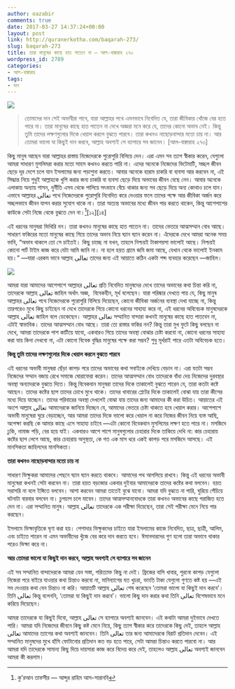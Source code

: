 ```yaml
---
author: oazabir
comments: true
date: 2017-03-27 14:37:24+00:00
layout: post
link: http://quranerkotha.com/baqarah-273/
slug: baqarah-273
title: তারা মানুষের কাছে হাত পাতেন না — আল-বাক্বারাহ ২৭৩
wordpress_id: 2789
categories:
- আল-বাক্বারাহ
tags:
- দান
---
```


![](http://quranerkotha.com/wp-content/uploads/2017/03/2_273.png)


<blockquote>তোমাদের দান সেই অভাবীরা পাবে, যারা আল্লাহর পথে এমনভাবে নিবেদিত যে, তারা জীবিকার খোঁজে বের হতে পারে না। তারা মানুষের কাছে হাত পাতেন না দেখে অজ্ঞরা মনে করে যে, তাদের কোনো অভাব নেই। কিন্তু তুমি তাদের লক্ষণগুলোর দিকে খেয়াল করলে বুঝতে পারবে। তারা কখনও নাছোড়বান্দার মতো চায় না। আর তোমরা ভালো যা কিছুই দান করবে, আল্লাহ অবশ্যই সে ব্যাপারে সব জানেন। [আল-বাক্বারাহ ২৭৩]</blockquote>


কিছু মানুষ আছেন যারা আল্লাহর রাস্তায় নিজেদেরকে পুরোপুরি বিলিয়ে দেন। এরা এমন সব ত্যাগ স্বীকার করেন, যেগুলো আমরা সাধারণ মুসলিমরা করার মতো সাহস কখনও করতে পারি না। এদের অনেকে নিজেদের ভিটেমাটি, সচ্ছল জীবন ছেড়ে দূর দেশে চলে যান ইসলামের জন্য পড়াশুনা করতে। আবার অনেকে হারাম চাকরি বা ব্যবসা আর করবেন না, এই সিদ্ধান্ত নিয়ে শুধুই আল্লাহকে খুশি করার জন্য চাকরি বা ব্যবসা ছেড়ে দিয়ে অভাবের জীবন বেছে নেন। আবার অনেকে এলাকায় অন্যায় শাসন, দুর্নীতি এসব থেকে পালিয়ে সৎভাবে বেঁচে থাকার জন্য সব ছেড়ে দিয়ে অন্য কোথাও চলে যান। এভাবে আল্লাহর تعالى পথে নিজেদেরকে পুরোপুরি নিবেদিত করে দেওয়ার ফলে তাদের পক্ষে আর জীবিকা অর্জন করে সচ্ছলভাবে জীবন যাপন করার সুযোগ থাকে না। তারা অত্যন্ত অভাবের মধ্যে জীবন পার করতে থাকেন, কিন্তু আশেপাশের কাউকে সেটা নিজে থেকে বুঝতে দেন না।[^১১][১২][১৪]
[^১৭]: 
এই ধরনের মানুষরা ভিখিরি নন। তারা কখনও মানুষের কাছে হাত পাতেন না। তাদের ভেতরে আত্মসম্মান বোধ আছে। সাধারণ ফকিরের মতো মানুষের কাছে গিয়ে তাদের অভাব নিয়ে ঘ্যান ঘ্যান করেন না। এঁদেরকে দেখে আমরা অনেক সময় ভাবি, “অভাব থাকলে তো সে চাইতই। কিছু চাচ্ছে না যখন, তাহলে নিশ্চয়ই টাকাপয়সা ভালোই আছে। নিশ্চয়ই কোনো পার্ট টাইম কাজ করে যেটা আমি জানি না। না হলে হয়ত গ্রামে জমি জমা আছে, যেখান থেকে ভালোই ইনকাম হয়।” —যারা এরকম ভাবে আল্লাহ تعالى তাদের জন্য এই আয়াতে কঠিন একটা শব্দ ব্যবহার করেছেন —জাহিল।<!-- more -->

![](http://quranerkotha.com/wp-content/uploads/2017/03/2_273_title.png)

আমরা যারা আমাদের আশেপাশে আল্লাহর تعالى প্রতি নিবেদিত মানুষদের দেখে তাদের অভাবের কথা চিন্তা করি না, তাদেরকে আল্লাহ تعالى জাহিল অর্থাৎ অজ্ঞ,  বিবেকহীন, মূর্খ বলেছেন। যারা পরিষ্কার দেখতে পায় যে, কিছু মানুষ আল্লাহর تعالى পথে নিজেদেরকে পুরোপুরি বিলিয়ে দিয়েছেন, কোনো জীবিকা অর্জনের ব্যবস্থা দেখা যাচ্ছে না, কিন্তু তারপরেও মুখে কিছু চাইছেন না দেখে তাদেরকে গিয়ে কোনো ধরনের সাহায্য করে না, এই ধরনের অবিবেচক মানুষদেরকে আল্লাহ تعالى জাহিল বলে ডেকেছেন। আল্লাহর تعالى সম্মানিত বান্দারা কখনই মানুষের কাছে হাত পাতবেন না, এটাই স্বাভাবিক। তাদের আত্মসম্মান বোধ আছে। তারা তো রাস্তার ফকির নন? কিন্তু তারা মুখ ফুটে কিছু বলছেন না দেখে, আমরা তাদেরকে পাশ কাটিয়ে যাবো, একবারও গিয়ে তাদের অবস্থা বোঝার চেষ্টা করবো না, কোনো ধরনের সাহায্য করা যায় কিনা দেখবো না, এটা কোনো বিবেক বুদ্ধির মানুষের পক্ষে করা সম্ভব? শুধু মূর্খরাই পারে এতটা অবিবেচক হতে।

**কিন্তু তুমি তাদের লক্ষণগুলোর দিকে খেয়াল করলে বুঝতে পারবে**

এই ধরনের অভাবী মানুষরা ছেঁড়া কাপড় পরে তাদের অভাবের কথা সবাইকে দেখিয়ে বেড়ান না। এরা যতটা সম্ভব নিজেদের সম্মান বজায় রেখে সমাজে ঘোরাফেরা করেন। তাদের আত্মসম্মান বোধ তাদেরকে বাঁধা দেয় নিজেদের দুরবস্থার অবস্থা অন্যদেরকে বুঝতে দিতে। কিন্তু বিবেকবান মানুষরা তাদের দিকে তাকালেই বুঝতে পারেন যে, তারা কতটা কষ্টে আছেন। তাদের কষ্টের ছাপ তাদের চোখে মুখে থাকে। তাদের খাবারের প্লেটের দিকে তাকালেই বোঝা যায় তারা কীসের মধ্যে দিয়ে যাচ্ছেন। তাদের পরিবারের অবস্থা দেখলেই বোঝা যায় তাদের জন্য আমাদের কী করা উচিত। আয়াতের এই অংশে আল্লাহ تعالى আমাদেরকে জানিয়ে দিচ্ছেন যে, আমাদের ভেতরে চেষ্টা থাকতে হবে খেয়াল করার। আশেপাশে অভাবী মানুষেরা ঘুরে বেড়াচ্ছেন, আর আমরা তাদের দিকে ভালো করে খেয়াল না করে নিজের জীবন নিয়ে ব্যস্ত আছি, অপেক্ষা করছি কে আমার কাছে এসে সাহায্য চাইবে —এটা কোনো বিবেকবান মুসলিমের লক্ষণ হতে পারে না। মসজিদে ঢুকি, নামাজ পড়ি, বের হয়ে যাই। একবারও আশে পাশে মানুষগুলোর চেহারার দিকে তাকিয়ে দেখি না: কার চেহারায় কষ্টের ছাপ লেগে আছে, কার চেহারায় অসুস্থতা, কে গত এক মাস ধরে একই কাপড় পরে মসজিদে আসছে। এই মানসিকতা জাহিলদের মানসিকতা।

**তারা কখনও নাছোড়বান্দার মতো চায় না**

সাধারণ ভিক্ষুকরা আমাদের পেছনে ঘ্যান ঘ্যান করতে থাকবে। আমাদের পথ আগলিয়ে রাখবে। কিন্তু এই ধরনের অভাবী মানুষেরা কখনই সেটা করবেন না। তারা হয়ত বড়জোর একবার দুইবার আমাদেরকে তাদের কষ্টের কথা বলবেন। হয়ত সরাসরি না বলে ইঙ্গিতে বলবেন। আশা করবেন আমরা তাতেই বুঝে যাবো। আমরা যদি বুঝতে না পারি, ঘুরিয়ে পেঁচিয়ে ঘটনাটা বারবার বলবেন না। চুপচাপ চলে যাবেন। তাদের আত্মসম্মানবোধকে তারা কখনও অভাবের কাছে পরাজিত হতে দেন না। এরা সম্মানিত মানুষ। আল্লাহ تعالى তাদেরকে এক পরীক্ষা দিয়েছেন, তারা সেই পরীক্ষা মেনে নিয়ে পার করছেন।

ইসলামে ভিক্ষাবৃত্তিকে ঘৃণা করা হয়। পেশাদার ভিক্ষুকদের চাইতে যারা ইসলামের কাজে নিবেদিত, ছাত্র, ছাত্রী, আলিম, এবং চাইতে পারেন না এমন অভাবীদের খুঁজে বের করে দান করতে হবে। ঈমানদারদের গুণ হলো তারা অভাবে থাকার পরেও ভিক্ষা করে না।
[^^১৭]: কারও কাছে অল্প রুপার সমান সম্পদ থাকার পরেও যদি সে ভিক্ষা করে, তাহলে সে ঘৃণিত।
[^^১৪]: কারও কাছে যদি দুপুরে এবং রাতে খাওয়ার কিছু না থাকে, তাহলে সে ভিক্ষা চাইতে পারে। কিন্তু এরপরেও যদি সে না চায়, তাহলে সেটা বরং বেশি ভালো। কারণ রিজিকের মালিক আল্লাহ।
[^^১৪]: কিন্তু কেউ যদি না চাইতেই কিছু পায়, যেমন কোনো উপহার, বা কোনো সহৃদয় ব্যাক্তি নিজে থেকেই দান করে, তাহলে সেটা গ্রহণ করতে দোষের কিছু নেই।
[^^১৪]: কিন্তু যে সবসময়ই মানুষের কাছে ভিক্ষা চায়, কিয়ামতের দিন তার মুখ ক্ষত-বিক্ষত অবস্থায় থাকবে।[^১৭][১৪]
[^১২]: 
**আর তোমরা ভালো যা কিছুই দান করবে, আল্লাহ অবশ্যই সে ব্যাপারে সব জানেন**

এই সব সম্মানিত বান্দাদেরকে আমরা যেন সস্তা, পরিত্যাক্ত কিছু না দেই। ফ্রিজের বাসি খাবার, পুরনো কাপড় যেগুলো নিজেরা পরে বাইরে যাওয়ার কথা চিন্তাও করবো না, মানিব্যাগের যত খুচরা, ভাংতি টাকা যেগুলো গুণতে কষ্ট হয় —এই সব দেওয়ার কথা যেন চিন্তাও না করি। আয়াতটি আল্লাহ تعالى শেষ করেছেন ‘তোমরা ভালো যা কিছুই দান করবে’। তিনি تعالى কিন্তু বলেননি, ‘তোমরা যা কিছুই দান করবে’। ভালো কিছু দান করার কথা তিনি تعالى বিশেষভাবে মনে করিয়ে দিয়েছেন।

আমরা তাদেরকে যা কিছুই দিবো, আল্লাহ تعالى সে ব্যাপারে অবশ্যই জানবেন। এই কথাটা আমরা দুইভাবে দেখতে পারি। আমরা যদি নিজেদের জীবনে কিছু কষ্ট মেনে নিয়ে, কিছু ত্যাগ স্বীকার করে তাদেরকে কিছু দেই, তাহলে আল্লাহ تعالى আমাদের ত্যাগের কথা অবশ্যই জানবেন। তিনি تعالى তার জন্য আমাদেরকে বিরাট প্রতিদান দেবেন। এই সম্মানিত মানুষদের মুখে হাঁসি ফোটানোর প্রতিদান কত বড় হতে পারে, সেটা আমরা চিন্তাও করতে পারবো না। আর আমরা যদি তাদেরকে সামান্য কিছু দিয়ে দায়সারা কাজ করে বিদেয় করে দেই, তাহলেও আল্লাহ تعالى অবশ্যই জানবেন আমরা কী করলাম।


[^১]: বাইয়িনাহ এর কু’রআনের তাফসীর। 
[^২]: ম্যাসেজ অফ দা কু’রআন — মুহাম্মাদ আসাদ। 
[^৩]: তাফহিমুল কু’রআন — মাওলানা মাওদুদি। 
[^৪]: মা’রিফুল কু’রআন — মুফতি শাফি উসমানী। 
[^৫]: মুহাম্মাদ মোহার আলি — A Word for Word Meaning of The Quran 
[^৬]: সৈয়দ কুতব — In the Shade of the Quran 
[^৭]: তাদাব্বুরে কু’রআন - আমিন আহসান ইসলাহি। 
[^৮]: তাফসিরে তাওযীহুল কু’রআন — মুফতি তাক্বি উসমানী। 
[^৯]: বায়ান আল কু’রআন — ড: ইসরার আহমেদ। 
[^১০]: তাফসীর উল কু’রআন — মাওলানা আব্দুল মাজিদ দারিয়াবাদি 
[^১১]: কু’রআন তাফসীর — আব্দুর রাহিম আস-সারানবি 
[^১২]: আত-তাবারি-এর তাফসীরের অনুবাদ। 
[^১৩]: তাফসির ইবন আব্বাস। 
[^১৪]: তাফসির আল কুরতুবি। 
[^১৫]: তাফসির আল জালালাইন। 
[^১৬]: লুঘাতুল কুরআন — গুলাম আহমেদ পারভেজ। 
[^১৭]: তাফসীর আহসানুল বায়ান — ইসলামিক সেন্টার, আল-মাজমাআহ, সউদি আরব 
[^১৮]: কু’রআনুল কারীম - বাংলা অনুবাদ ও সংক্ষিপ্ত তাফসীর — বাদশাহ ফাহাদ কু’রআন মুদ্রণ কমপ্লেক্স। 
[^১৯]: তাফসির আল-কাবির। 
[^২০]: তাফসির আল-কাশ্‌শাফ।
